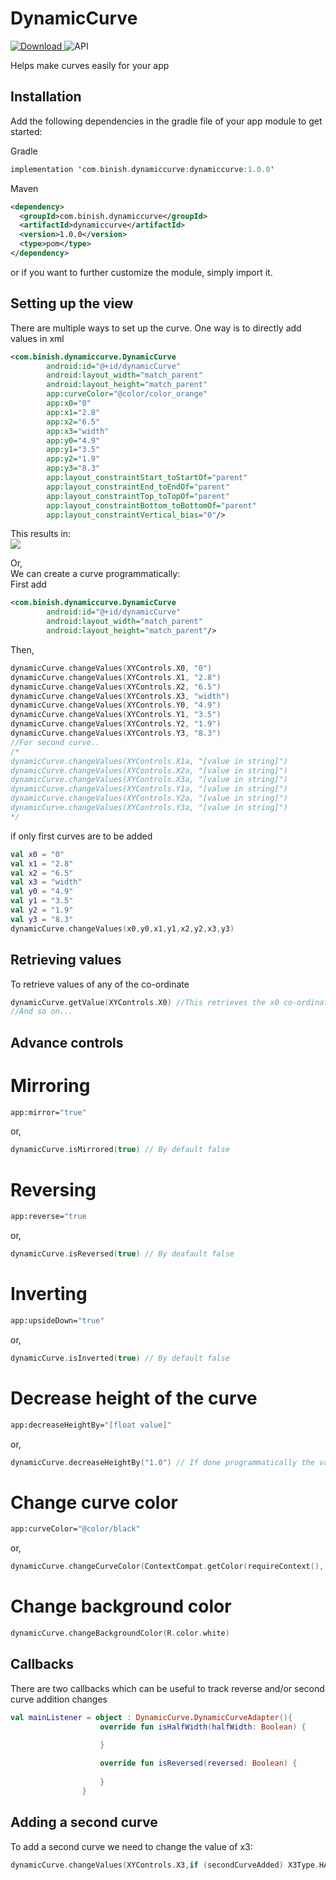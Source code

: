 # DynamicCurve

[ ![Download](https://api.bintray.com/packages/binishmanandhar23/PhotoEditorX/com.binish.photoeditorx/images/download.svg?version=1.0.2) ](https://bintray.com/binishmanandhar23/PhotoEditorX/com.binish.photoeditorx/1.0.2/link) ![API](https://img.shields.io/badge/API-21%2B-brightgreen.svg)

Helps make curves easily for your app

## Installation

Add the following dependencies in the gradle file of your app module to get started:

Gradle
```kotlin
implementation 'com.binish.dynamiccurve:dynamiccurve:1.0.0'
```
Maven
```xml
<dependency>
  <groupId>com.binish.dynamiccurve</groupId>
  <artifactId>dynamiccurve</artifactId>
  <version>1.0.0</version>
  <type>pom</type>
</dependency>
```

or if you want to further customize the module, simply import it.

## Setting up the view

There are multiple ways to set up the curve. One way is to directly add values in xml

```xml
<com.binish.dynamiccurve.DynamicCurve
        android:id="@+id/dynamicCurve"
        android:layout_width="match_parent"
        android:layout_height="match_parent"
        app:curveColor="@color/color_orange"
        app:x0="0"
        app:x1="2.8"
        app:x2="6.5"
        app:x3="width"
        app:y0="4.9"
        app:y1="3.5"
        app:y2="1.9"
        app:y3="8.3"
        app:layout_constraintStart_toStartOf="parent"
        app:layout_constraintEnd_toEndOf="parent"
        app:layout_constraintTop_toTopOf="parent"
        app:layout_constraintBottom_toBottomOf="parent"
        app:layout_constraintVertical_bias="0"/>
```

This results in:  
![](https://i.imgur.com/m1TYwCu.png)

Or,  
We can create a curve programmatically:  
First add
```xml
<com.binish.dynamiccurve.DynamicCurve
        android:id="@+id/dynamicCurve"
        android:layout_width="match_parent"
        android:layout_height="match_parent"/>
```
Then,
```kotlin
dynamicCurve.changeValues(XYControls.X0, "0")
dynamicCurve.changeValues(XYControls.X1, "2.8")
dynamicCurve.changeValues(XYControls.X2, "6.5")
dynamicCurve.changeValues(XYControls.X3, "width")
dynamicCurve.changeValues(XYControls.Y0, "4.9")
dynamicCurve.changeValues(XYControls.Y1, "3.5")
dynamicCurve.changeValues(XYControls.Y2, "1.9")
dynamicCurve.changeValues(XYControls.Y3, "8.3")
//For second curve..
/*
dynamicCurve.changeValues(XYControls.X1a, "[value in string]")
dynamicCurve.changeValues(XYControls.X2a, "[value in string]")
dynamicCurve.changeValues(XYControls.X3a, "[value in string]")
dynamicCurve.changeValues(XYControls.Y1a, "[value in string]")
dynamicCurve.changeValues(XYControls.Y2a, "[value in string]")
dynamicCurve.changeValues(XYControls.Y3a, "[value in string]")
*/
```
if only first curves are to be added
```kotlin
val x0 = "0"
val x1 = "2.8"
val x2 = "6.5"
val x3 = "width"
val y0 = "4.9"
val y1 = "3.5"
val y2 = "1.9"
val y3 = "8.3"
dynamicCurve.changeValues(x0,y0,x1,y1,x2,y2,x3,y3)
```


## Retrieving values
To retrieve values of any of the co-ordinate
```kotlin
dynamicCurve.getValue(XYControls.X0) //This retrieves the x0 co-ordinate's value.
//And so on...
```

## Advance controls
# Mirroring
```bash
app:mirror="true"
```
or,
```kotlin
dynamicCurve.isMirrored(true) // By default false
```
# Reversing
```bash
app:reverse="true
```
or,
```kotlin
dynamicCurve.isReversed(true) // By deafault false
```

# Inverting
```bash
app:upsideDown="true"
```
or,
```kotlin
dynamicCurve.isInverted(true) // By default false
```

# Decrease height of the curve
```bash
app:decreaseHeightBy="[float value]"
```
or,
```kotlin
dynamicCurve.decreaseHeightBy("1.0") // If done programmatically the value must be in strings
```

# Change curve color
```bash
app:curveColor="@color/black"
```
or,
```kotlin
dynamicCurve.changeCurveColor(ContextCompat.getColor(requireContext(), R.color.black))
```

# Change background color
```kotlin
dynamicCurve.changeBackgroundColor(R.color.white)
```


## Callbacks
There are two callbacks which can be useful to track reverse and/or second curve addition changes
```kotlin
val mainListener = object : DynamicCurve.DynamicCurveAdapter(){
                    override fun isHalfWidth(halfWidth: Boolean) {
                        
                    }

                    override fun isReversed(reversed: Boolean) {
                        
                    }
                }
```

## Adding a second curve
To add a second curve we need to change the value of x3:
```kotlin
dynamicCurve.changeValues(XYControls.X3,if (secondCurveAdded) X3Type.HALF.type else X3Type.FULL.type)
```





